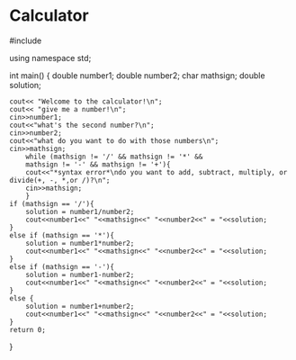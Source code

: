 # Calculator

#include <iostream>

using namespace std;

int main()
{
    double number1;
    double number2;
    char mathsign;
    double solution;
    
    cout<< "Welcome to the calculator!\n";
    cout<< "give me a number!\n";
    cin>>number1;
    cout<<"what's the second number?\n";
    cin>>number2;
    cout<<"what do you want to do with those numbers\n";
    cin>>mathsign;
        while (mathsign != '/' && mathsign != '*' && 
        mathsign != '-' && mathsign != '+'){
        cout<<"*syntax error*\ndo you want to add, subtract, multiply, or divide(+, -, *,or /)?\n";
        cin>>mathsign;
        }    
    if (mathsign == '/'){
        solution = number1/number2;
        cout<<number1<<" "<<mathsign<<" "<<number2<<" = "<<solution;
    }
    else if (mathsign == '*'){
        solution = number1*number2;
        cout<<number1<<" "<<mathsign<<" "<<number2<<" = "<<solution;
    }
    else if (mathsign == '-'){
        solution = number1-number2;
        cout<<number1<<" "<<mathsign<<" "<<number2<<" = "<<solution;
    }
    else {
        solution = number1+number2;
        cout<<number1<<" "<<mathsign<<" "<<number2<<" = "<<solution;
    }    
    return 0;
}
